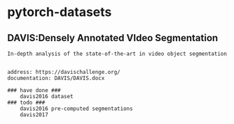 # pytorch-datasets

## DAVIS:Densely Annotated VIdeo Segmentation
    In-depth analysis of the state-of-the-art in video object segmentation
    
    
    address: https://davischallenge.org/
    documentation: DAVIS/DAVIS.docx
    
    ### have done ###
        davis2016 dataset 
    ### todo ###
        davis2016 pre-computed segmentations
        davis2017